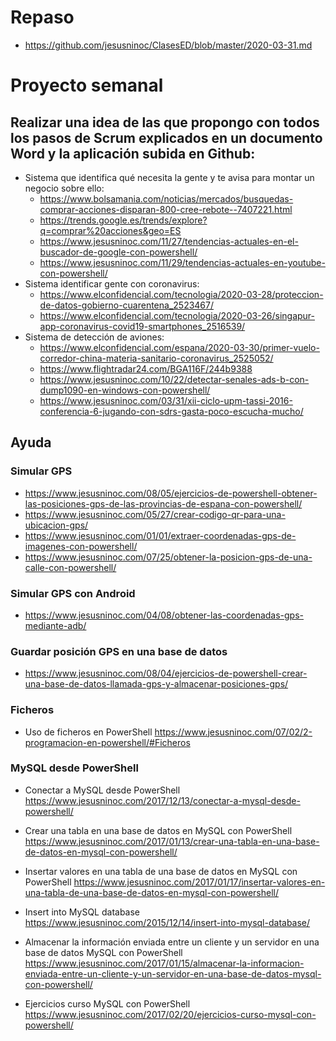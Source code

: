 # Repaso
* https://github.com/jesusninoc/ClasesED/blob/master/2020-03-31.md

# Proyecto semanal

## Realizar una idea de las que propongo con todos los pasos de Scrum explicados en un documento Word y la aplicación subida en Github:

- Sistema que identifica qué necesita la gente y te avisa para montar un negocio sobre ello:
  - https://www.bolsamania.com/noticias/mercados/busquedas-comprar-acciones-disparan-800-cree-rebote--7407221.html
  - https://trends.google.es/trends/explore?q=comprar%20acciones&geo=ES
  - https://www.jesusninoc.com/11/27/tendencias-actuales-en-el-buscador-de-google-con-powershell/
  - https://www.jesusninoc.com/11/29/tendencias-actuales-en-youtube-con-powershell/
- Sistema identificar gente con coronavirus:
  - https://www.elconfidencial.com/tecnologia/2020-03-28/proteccion-de-datos-gobierno-cuarentena_2523467/
  - https://www.elconfidencial.com/tecnologia/2020-03-26/singapur-app-coronavirus-covid19-smartphones_2516539/
- Sistema de detección de aviones:
  - https://www.elconfidencial.com/espana/2020-03-30/primer-vuelo-corredor-china-materia-sanitario-coronavirus_2525052/
  - https://www.flightradar24.com/BGA116F/244b9388
  - https://www.jesusninoc.com/10/22/detectar-senales-ads-b-con-dump1090-en-windows-con-powershell/
  - https://www.jesusninoc.com/03/31/xii-ciclo-upm-tassi-2016-conferencia-6-jugando-con-sdrs-gasta-poco-escucha-mucho/

## Ayuda

### Simular GPS
* https://www.jesusninoc.com/08/05/ejercicios-de-powershell-obtener-las-posiciones-gps-de-las-provincias-de-espana-con-powershell/
* https://www.jesusninoc.com/05/27/crear-codigo-qr-para-una-ubicacion-gps/
* https://www.jesusninoc.com/01/01/extraer-coordenadas-gps-de-imagenes-con-powershell/
* https://www.jesusninoc.com/07/25/obtener-la-posicion-gps-de-una-calle-con-powershell/

### Simular GPS con Android
* https://www.jesusninoc.com/04/08/obtener-las-coordenadas-gps-mediante-adb/

### Guardar posición GPS en una base de datos
* https://www.jesusninoc.com/08/04/ejercicios-de-powershell-crear-una-base-de-datos-llamada-gps-y-almacenar-posiciones-gps/

### Ficheros
- Uso de ficheros en PowerShell https://www.jesusninoc.com/07/02/2-programacion-en-powershell/#Ficheros

### MySQL desde PowerShell
- Conectar a MySQL desde PowerShell https://www.jesusninoc.com/2017/12/13/conectar-a-mysql-desde-powershell/

- Crear una tabla en una base de datos en MySQL con PowerShell https://www.jesusninoc.com/2017/01/13/crear-una-tabla-en-una-base-de-datos-en-mysql-con-powershell/

- Insertar valores en una tabla de una base de datos en MySQL con PowerShell https://www.jesusninoc.com/2017/01/17/insertar-valores-en-una-tabla-de-una-base-de-datos-en-mysql-con-powershell/

- Insert into MySQL database https://www.jesusninoc.com/2015/12/14/insert-into-mysql-database/

- Almacenar la información enviada entre un cliente y un servidor en una base de datos MySQL con PowerShell https://www.jesusninoc.com/2017/01/15/almacenar-la-informacion-enviada-entre-un-cliente-y-un-servidor-en-una-base-de-datos-mysql-con-powershell/

- Ejercicios curso MySQL con PowerShell https://www.jesusninoc.com/2017/02/20/ejercicios-curso-mysql-con-powershell/
